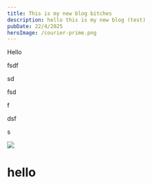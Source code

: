 ```yaml
---
title: This is my new blog bitches
description: hello this is my new blog (test)
pubDate: 22/4/2025
heroImage: /courier-prime.png
---
```

Hello

fsdf

sd

fsd

f

dsf

s

![](/blog-placeholder-1.jpg)

# hello
